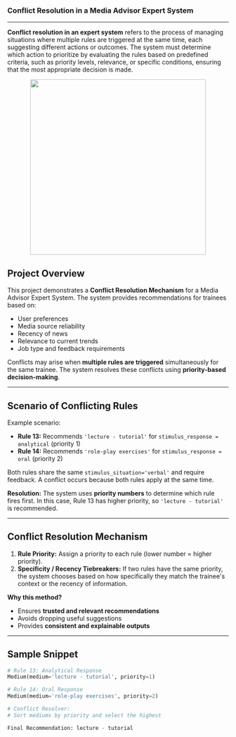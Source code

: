 ### **Conflict Resolution in a Media Advisor Expert System**

---
**Conflict resolution in an expert system** refers to the process of managing situations where multiple rules are triggered at the same time, each suggesting different actions or outcomes. The system must determine which action to prioritize by evaluating the rules based on predefined criteria, such as priority levels, relevance, or specific conditions, ensuring that the most appropriate decision is made.

<p align="center">
  <img src="https://www.wellable.co/blog/wp-content/uploads/2023/08/7-Effective-Conflict-Resolution-Techniques-In-The-Workplace-2.png" width="400"/>
</p>

## Project Overview

This project demonstrates a **Conflict Resolution Mechanism** for a Media Advisor Expert System. The system provides recommendations for trainees based on:
- User preferences  
- Media source reliability  
- Recency of news  
- Relevance to current trends  
- Job type and feedback requirements  

Conflicts may arise when **multiple rules are triggered** simultaneously for the same trainee. The system resolves these conflicts using **priority-based decision-making**.

---

## Scenario of Conflicting Rules

Example scenario:

- **Rule 13:** Recommends `'lecture - tutorial'` for `stimulus_response = analytical` (priority 1)  
- **Rule 14:** Recommends `'role-play exercises'` for `stimulus_response = oral` (priority 2)  

Both rules share the same `stimulus_situation='verbal'` and require feedback. A conflict occurs because both rules apply at the same time.

**Resolution:** The system uses **priority numbers** to determine which rule fires first. In this case, Rule 13 has higher priority, so `'lecture - tutorial'` is recommended.

---

## Conflict Resolution Mechanism

1. **Rule Priority:** Assign a priority to each rule (lower number = higher priority).  
2. **Specificity / Recency Tiebreakers:** If two rules have the same priority, the system chooses based on how specifically they match the trainee's context or the recency of information.  

**Why this method?**  
- Ensures **trusted and relevant recommendations**  
- Avoids dropping useful suggestions  
- Provides **consistent and explainable outputs**

---

## Sample Snippet

```python
# Rule 13: Analytical Response
Medium(medium='lecture - tutorial', priority=1)

# Rule 14: Oral Response
Medium(medium='role-play exercises', priority=2)

# Conflict Resolver:
# Sort mediums by priority and select the highest

Final Recommendation: lecture - tutorial



